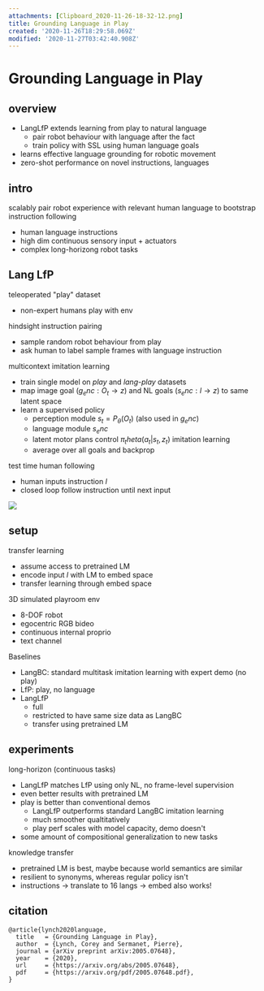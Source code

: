 ```yaml
---
attachments: [Clipboard_2020-11-26-18-32-12.png]
title: Grounding Language in Play
created: '2020-11-26T18:29:58.069Z'
modified: '2020-11-27T03:42:40.908Z'
---
```


# Grounding Language in Play

## overview

- LangLfP extends learning from play to natural language
  - pair robot behaviour with language after the fact
  - train policy with SSL using human language goals
- learns effective language grounding for robotic movement
- zero-shot performance on novel instructions, languages

## intro

scalably pair robot experience with relevant human language to bootstrap instruction following
- human language instructions
- high dim continuous sensory input + actuators
- complex long-horizong robot tasks

## Lang LfP

teleoperated "play" dataset
- non-expert humans play with env

hindsight instruction pairing
- sample random robot behaviour from play
- ask human to label sample frames with language instruction

multicontext imitation learning
- train single model on *play* and *lang-play* datasets
- map image goal ($g_enc: O_t \to z$) and NL goals ($s_enc: l \to z$) to same latent space
- learn a supervised policy
  - perception module $s_t = P_\theta(O_t)$ (also used in $g_enc$)
  - language module $s_enc$
  - latent motor plans control $\pi_theta(a_t|s_t,z_t)$ imitation learning
  - average over all goals and backprop

test time human following
- human inputs instruction $l$
- closed loop follow instruction until next input

![](@attachment/Clipboard_2020-11-26-18-32-12.png)


## setup

transfer learning
- assume access to pretrained LM 
- encode input $l$ with LM to embed space
- transfer learning through embed space

3D simulated playroom env
- 8-DOF robot
- egocentric RGB bideo
- continuous internal proprio
- text channel

Baselines
- LangBC: standard multitask imitation learning with expert demo (no play)
- LfP: play, no language
- LangLfP
  - full
  - restricted to have same size data as LangBC
  - transfer using pretrained LM

## experiments

long-horizon (continuous tasks)
- LangLfP matches LfP using only NL, no frame-level supervision
- even better results with pretrained LM
- play is better than conventional demos
  - LangLfP outperforms standard LangBC imitation learning
  - much smoother qualtitatively
  - play perf scales with model capacity, demo doesn't
- some amount of compositional generalization to new tasks

knowledge transfer
- pretrained LM is best, maybe because world semantics are similar
- resilient to synonyms, whereas regular policy isn't
- instructions $\to$ translate to 16 langs $\to$ embed also works!

## citation

```
@article{lynch2020language,
  title   = {Grounding Language in Play},
  author  = {Lynch, Corey and Sermanet, Pierre},
  journal = {arXiv preprint arXiv:2005.07648},
  year    = {2020},
  url     = {https://arxiv.org/abs/2005.07648},
  pdf     = {https://arxiv.org/pdf/2005.07648.pdf},
}
```
